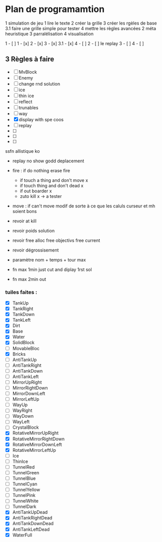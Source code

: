 # Plan de programamtion

1 simulation de jeu
	1 lire le texte
	2 créer la grille
	3 créer les rgèles de base
	3.1 faire une grille simple pour tester
	4 mettre les règles avancées
2 méta heuristique
3 parralélisation
4 visualisation


1 - [ ]
	1 - [x]
	2 - [x]
	3 - [x]
	3.1 - [x]
	4 - [ ]
2 - [ ] le replay
3 - [ ]
4 - [ ]

## 3 Règles à faire
- [ ] MvBlock
- [ ] Enemy
- [ ] change rnd solution
- [ ] ice
- [ ] thin ice
- [ ] reflect
- [ ] trunables
- [ ] way
- [x] display with spe coos
- [ ] replay
- [ ]
- [ ]
- [ ]

ssfn allistique ko
- replay no show godd deplacement
- fire : if do nothing erase fire
	- if touch a thing and don't move x
	- if touch thing and don't dead x
	- if out boarder x
	- zuto kill x -> a tester
- move : if can't move
modif de sorte à ce que les caluls curseur et mh soient bons
- revoir at kill
- revoir poids solution
- revoir free alloc
free objectivs
free current

- revoir dégrossisement
- paramètre nom + temps + tour max

- fn max 1min just cut and diplay 1rst sol
- fn max 2min out

### tuiles faites :
 - [x]	TankUp
 - [x]	TankRight
 - [x]	TankDown
 - [x]	TankLeft
 - [x]	Dirt
 - [x]	Base
 - [x]	Water
 - [x]	SolidBlock
 - [ ]	MovableBloc
 - [x]	Bricks
 - [ ]	AntiTankUp
 - [ ]	AntiTankRight
 - [ ]	AntiTankDown
 - [ ]	AntiTankLeft
 - [ ]	MirrorUpRight
 - [ ]	MirrorRightDown
 - [ ]	MirrorDownLeft
 - [ ]	MirrorLeftUp
 - [ ]	WayUp
 - [ ]	WayRight
 - [ ]	WayDown
 - [ ]	WayLeft
 - [ ]	CrystalBlock
 - [x]	RotativeMirrorUpRight
 - [x]	RotativeMirrorRightDown
 - [x]	RotativeMirrorDownLeft
 - [x]	RotativeMirrorLeftUp
 - [ ]	Ice
 - [ ]	ThinIce
 - [ ]	TunnelRed
 - [ ]	TunnelGreen
 - [ ]	TunnelBlue
 - [ ]	TunnelCyan
 - [ ]	TunnelYellow
 - [ ]	TunnelPink
 - [ ]	TunnelWhite
 - [ ]	TunnelDark
 - [x]	AntiTankUpDead
 - [x]	AntiTankRightDead
 - [x]	AntiTankDownDead
 - [x]	AntiTankLeftDead
 - [x]	WaterFull
